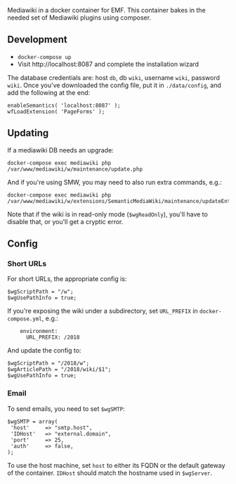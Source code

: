 Mediawiki in a docker container for EMF. This container bakes in the needed set
of Mediawiki plugins using composer.

## Development

* `docker-compose up`
* Visit http://localhost:8087 and complete the installation wizard

The database credentials are: host `db`, db `wiki`, username `wiki`, password `wiki`. Once
you've downloaded the config file, put it in `./data/config`, and add the following at the end:

    enableSemantics( 'localhost:8087' );
    wfLoadExtension( 'PageForms' );

## Updating

If a mediawiki DB needs an upgrade:

    docker-compose exec mediawiki php /var/www/mediawiki/w/maintenance/update.php

And if you're using SMW, you may need to also run extra commands, e.g.:

    docker-compose exec mediawiki php /var/www/mediawiki/w/extensions/SemanticMediaWiki/maintenance/updateEntityCountMap.php

Note that if the wiki is in read-only mode (`$wgReadOnly`), you'll have to disable that, or you'll
get a cryptic error.

## Config
### Short URLs

For short URLs, the appropriate config is:

```
$wgScriptPath = "/w";
$wgUsePathInfo = true;
```

If you're exposing the wiki under a subdirectory, set `URL_PREFIX` in `docker-compose.yml`, e.g.:

```
    environment:
      URL_PREFIX: /2018
```

And update the config to:

```
$wgScriptPath = "/2018/w";
$wgArticlePath = "/2018/wiki/$1";
$wgUsePathInfo = true;
```

### Email

To send emails, you need to set `$wgSMTP`:

```
$wgSMTP = array(
 'host'     => "smtp.host",
 'IDHost'   => "external.domain",
 'port'     => 25,
 'auth'     => false,
);
```

To use the host machine, set `host` to either its FQDN or the default gateway of
the container. `IDHost` should match the hostname used in `$wgServer`.

